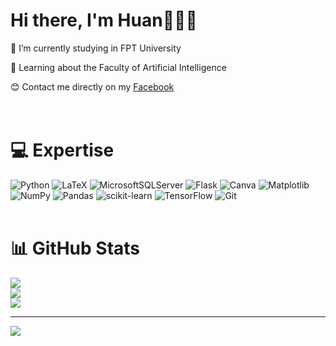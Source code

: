 # Hi there, I'm Huan👋👋👋

🏫 I’m currently studying in FPT University

🤖 Learning about the Faculty of Artificial Intelligence

😊 Contact me directly on my [Facebook](https://www.facebook.com/profile.php?id=61566458431982)<br/>
<br/><br/>

# 💻 Expertise

![Python](https://img.shields.io/badge/python-3670A0?style=for-the-badge&logo=python&logoColor=ffdd54) ![LaTeX](https://img.shields.io/badge/latex-%23008080.svg?style=for-the-badge&logo=latex&logoColor=white) ![MicrosoftSQLServer](https://img.shields.io/badge/Microsoft%20SQL%20Server-CC2927?style=for-the-badge&logo=microsoft%20sql%20server&logoColor=white) ![Flask](https://img.shields.io/badge/flask-%23000.svg?style=for-the-badge&logo=flask&logoColor=white) ![Canva](https://img.shields.io/badge/Canva-%2300C4CC.svg?style=for-the-badge&logo=Canva&logoColor=white) ![Matplotlib](https://img.shields.io/badge/Matplotlib-%23ffffff.svg?style=for-the-badge&logo=Matplotlib&logoColor=black) ![NumPy](https://img.shields.io/badge/numpy-%23013243.svg?style=for-the-badge&logo=numpy&logoColor=white) ![Pandas](https://img.shields.io/badge/pandas-%23150458.svg?style=for-the-badge&logo=pandas&logoColor=white) ![scikit-learn](https://img.shields.io/badge/scikit--learn-%23F7931E.svg?style=for-the-badge&logo=scikit-learn&logoColor=white) ![TensorFlow](https://img.shields.io/badge/TensorFlow-%23FF6F00.svg?style=for-the-badge&logo=TensorFlow&logoColor=white) ![Git](https://img.shields.io/badge/git-%23F05033.svg?style=for-the-badge&logo=git&logoColor=white)
<br/><br/>

# 📊 GitHub Stats

![](https://github-readme-stats.vercel.app/api?username=thaiphonghuan&theme=radical&hide_border=false&include_all_commits=false&count_private=false)<br/>
![](https://github-readme-streak-stats.herokuapp.com/?user=thaiphonghuan&theme=radical&hide_border=false)<br/>
![](https://github-readme-stats.vercel.app/api/top-langs/?username=thaiphonghuan&theme=radical&hide_border=false&include_all_commits=false&count_private=false&layout=compact)

---
[![](https://visitcount.itsvg.in/api?id=thaiphonghuan&icon=0&color=0)](https://visitcount.itsvg.in)

<!-- Proudly created with GPRM ( https://gprm.itsvg.in ) -->
